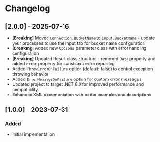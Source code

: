﻿# Changelog

## [2.0.0] - 2025-07-16

- **[Breaking]** Moved `Connection.BucketName` to `Input.BucketName` - update your processes to use the Input tab for bucket name configuration
- **[Breaking]** Added new `Options` parameter class with error handling configuration
- **[Breaking]** Updated Result class structure - removed `Data` property and added `Error` property for consistent error reporting
- Added `ThrowErrorOnFailure` option (default: false) to control exception throwing behavior
- Added `ErrorMessageOnFailure` option for custom error messages
- Updated project to target .NET 8.0 for improved performance and compatibility
- Enhanced XML documentation with better examples and descriptions

## [1.0.0] - 2023-07-31
### Added
- Initial implementation